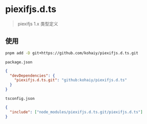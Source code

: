 # piexifjs.d.ts

> piexifjs 1.x 类型定义

## 使用

```bash
pnpm add -D git+https://github.com/kohaiy/piexifjs.d.ts.git
```

`package.json`
```json
{
  "devDependencies": {
    "piexifjs.d.ts.git": "github:kohaiy/piexifjs.d.ts"
  }
}
```

`tsconfig.json`
```json
{
  "include": ["node_modules/piexifjs.d.ts.git/piexifjs.d.ts"]
}
```
